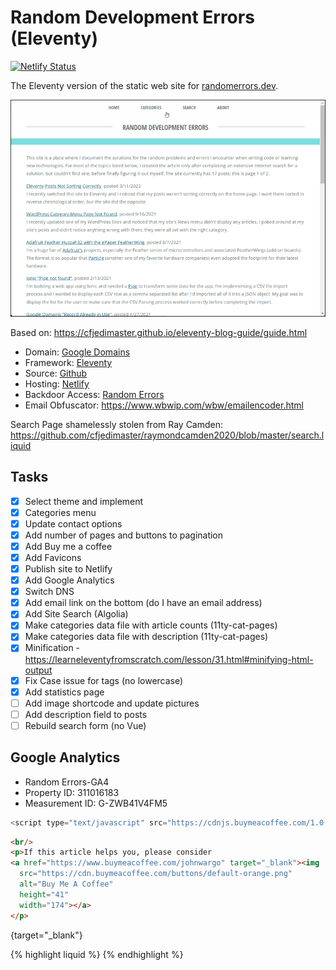 # Random Development Errors (Eleventy)

[![Netlify Status](https://api.netlify.com/api/v1/badges/d0df3329-8819-45b4-9920-240104777d6c/deploy-status)](https://app.netlify.com/sites/random-errors/deploys)

The Eleventy version of the static web site for [randomerrors.dev](https://randomerrors.dev).

![Home Page](images/image-01.png)

Based on: https://cfjedimaster.github.io/eleventy-blog-guide/guide.html

+ Domain: [Google Domains](https://domains.google)
+ Framework: [Eleventy](https://www.11ty.dev/)
+ Source: [Github](https://github.com/johnwargo/random-errors-11ty)
+ Hosting: [Netlify](https://app.netlify.com/sites/randomerrors/overview)
+ Backdoor Access: [Random Errors](https://randomerrors.netlify.app/)
+ Email Obfuscator: https://www.wbwip.com/wbw/emailencoder.html

Search Page shamelessly stolen from Ray Camden:  https://github.com/cfjedimaster/raymondcamden2020/blob/master/search.liquid

## Tasks

* [x] Select theme and implement
* [x] Categories menu
* [x] Update contact options
* [x] Add number of pages and buttons to pagination
* [x] Add Buy me a coffee
* [x] Add Favicons
* [x] Publish site to Netlify
* [x] Add Google Analytics
* [x] Switch DNS
* [x] Add email link on the bottom (do I have an email address)
* [x] Add Site Search (Algolia)
* [x] Make categories data file with article counts (11ty-cat-pages)
* [x] Make categories data file with description (11ty-cat-pages)
* [x] Minification - https://learneleventyfromscratch.com/lesson/31.html#minifying-html-output
* [x] Fix Case issue for tags (no lowercase)
* [x] Add statistics page
* [ ] Add image shortcode and update pictures
* [ ] Add description field to posts
* [ ] Rebuild search form (no Vue)

## Google Analytics

* Random Errors-GA4
* Property ID: 311016183
* Measurement ID: G-ZWB41V4FM5

```javascript
<script type="text/javascript" src="https://cdnjs.buymeacoffee.com/1.0.0/button.prod.min.js" data-name="bmc-button" data-slug="johnwargo" data-color="#5F7FFF" data-emoji="☕"  data-font="Poppins" data-text="Buy me a Coffee" data-outline-color="#000000" data-font-color="#ffffff" data-coffee-color="#FFDD00" ></script>
```

```html
<br/>
<p>If this article helps you, please consider
<a href="https://www.buymeacoffee.com/johnwargo" target="_blank"><img
  src="https://cdn.buymeacoffee.com/buttons/default-orange.png"
  alt="Buy Me A Coffee"
  height="41"
  width="174"></a>
</p>
```


{target="_blank"}

{% highlight liquid %}
{% endhighlight %}

